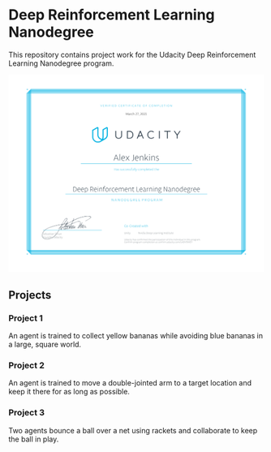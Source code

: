 # Deep Reinforcement Learning Nanodegree

This repository contains project work for the Udacity Deep Reinforcement Learning Nanodegree program.

![Certificate](./drlndcertificate.svg)

## Projects

### Project 1

An agent is trained to collect yellow bananas while avoiding blue bananas in a large, square world.

### Project 2

An agent is trained to move a double-jointed arm to a target location and keep it there for as long as possible.

### Project 3

Two agents bounce a ball over a net using rackets and collaborate to keep the ball in play.
